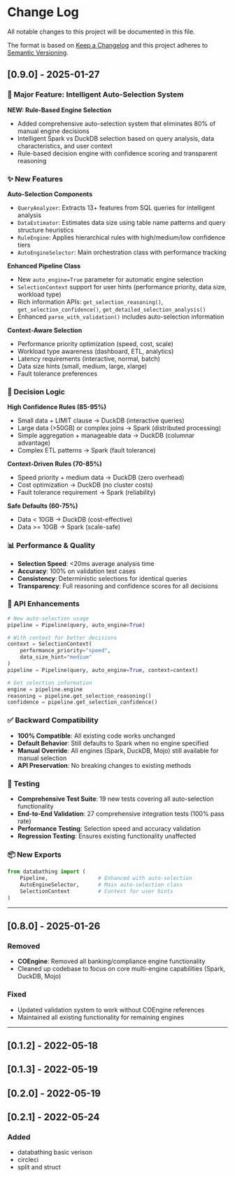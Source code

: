# Change Log

All notable changes to this project will be documented in this file.

The format is based on [Keep a Changelog](http://keepachangelog.com/)
and this project adheres to [Semantic Versioning](http://semver.org/).

## [0.9.0] - 2025-01-27

### 🎉 Major Feature: Intelligent Auto-Selection System

**NEW: Rule-Based Engine Selection**
- Added comprehensive auto-selection system that eliminates 80% of manual engine decisions
- Intelligent Spark vs DuckDB selection based on query analysis, data characteristics, and user context
- Rule-based decision engine with confidence scoring and transparent reasoning

### ✨ New Features

**Auto-Selection Components**
- `QueryAnalyzer`: Extracts 13+ features from SQL queries for intelligent analysis
- `DataEstimator`: Estimates data size using table name patterns and query structure heuristics  
- `RuleEngine`: Applies hierarchical rules with high/medium/low confidence tiers
- `AutoEngineSelector`: Main orchestration class with performance tracking

**Enhanced Pipeline Class**
- New `auto_engine=True` parameter for automatic engine selection
- `SelectionContext` support for user hints (performance priority, data size, workload type)
- Rich information APIs: `get_selection_reasoning()`, `get_selection_confidence()`, `get_detailed_selection_analysis()`
- Enhanced `parse_with_validation()` includes auto-selection information

**Context-Aware Selection**
- Performance priority optimization (speed, cost, scale)
- Workload type awareness (dashboard, ETL, analytics)
- Latency requirements (interactive, normal, batch)
- Data size hints (small, medium, large, xlarge)
- Fault tolerance preferences

### 🧠 Decision Logic

**High Confidence Rules (85-95%)**
- Small data + LIMIT clause → DuckDB (interactive queries)
- Large data (>50GB) or complex joins → Spark (distributed processing)
- Simple aggregation + manageable data → DuckDB (columnar advantage)
- Complex ETL patterns → Spark (fault tolerance)

**Context-Driven Rules (70-85%)**
- Speed priority + medium data → DuckDB (zero overhead)
- Cost optimization → DuckDB (no cluster costs)
- Fault tolerance requirement → Spark (reliability)

**Safe Defaults (60-75%)**
- Data < 10GB → DuckDB (cost-effective)
- Data >= 10GB → Spark (scale-safe)

### 📊 Performance & Quality

- **Selection Speed**: <20ms average analysis time
- **Accuracy**: 100% on validation test cases
- **Consistency**: Deterministic selections for identical queries
- **Transparency**: Full reasoning and confidence scores for all decisions

### 🔧 API Enhancements

```python
# New auto-selection usage
pipeline = Pipeline(query, auto_engine=True)

# With context for better decisions
context = SelectionContext(
    performance_priority="speed",
    data_size_hint="medium"
)
pipeline = Pipeline(query, auto_engine=True, context=context)

# Get selection information
engine = pipeline.engine
reasoning = pipeline.get_selection_reasoning()
confidence = pipeline.get_selection_confidence()
```

### ✅ Backward Compatibility

- **100% Compatible**: All existing code works unchanged
- **Default Behavior**: Still defaults to Spark when no engine specified
- **Manual Override**: All engines (Spark, DuckDB, Mojo) still available for manual selection
- **API Preservation**: No breaking changes to existing methods

### 🧪 Testing

- **Comprehensive Test Suite**: 19 new tests covering all auto-selection functionality
- **End-to-End Validation**: 27 comprehensive integration tests (100% pass rate)
- **Performance Testing**: Selection speed and accuracy validation
- **Regression Testing**: Ensures existing functionality unaffected

### 📦 New Exports

```python
from databathing import (
    Pipeline,                # Enhanced with auto-selection
    AutoEngineSelector,      # Main auto-selection class
    SelectionContext         # Context for user hints
)
```

---

## [0.8.0] - 2025-01-26

### Removed
- **COEngine**: Removed all banking/compliance engine functionality
- Cleaned up codebase to focus on core multi-engine capabilities (Spark, DuckDB, Mojo)

### Fixed
- Updated validation system to work without COEngine references
- Maintained all existing functionality for remaining engines

---

## [0.1.2] - 2022-05-18
## [0.1.3] - 2022-05-19
## [0.2.0] - 2022-05-19
## [0.2.1] - 2022-05-24

### Added
- databathing basic verison
- circleci
- split and struct